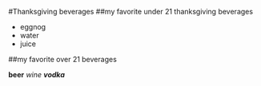 #Thanksgiving beverages
##my favorite under 21 thanksgiving beverages

- eggnog
- water
- juice

##my favorite over 21 beverages

**beer**
_wine_
**_vodka_**
